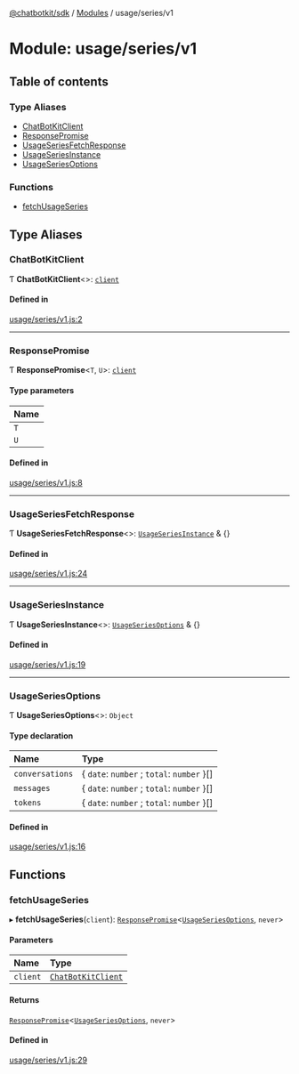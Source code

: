 [@chatbotkit/sdk](../README.md) / [Modules](../modules.md) / usage/series/v1

# Module: usage/series/v1

## Table of contents

### Type Aliases

- [ChatBotKitClient](usage_series_v1.md#chatbotkitclient)
- [ResponsePromise](usage_series_v1.md#responsepromise)
- [UsageSeriesFetchResponse](usage_series_v1.md#usageseriesfetchresponse)
- [UsageSeriesInstance](usage_series_v1.md#usageseriesinstance)
- [UsageSeriesOptions](usage_series_v1.md#usageseriesoptions)

### Functions

- [fetchUsageSeries](usage_series_v1.md#fetchusageseries)

## Type Aliases

### ChatBotKitClient

Ƭ **ChatBotKitClient**\<\>: [`client`](client.md)

#### Defined in

[usage/series/v1.js:2](https://github.com/chatbotkit/node-sdk/blob/main/packages/sdk/src/usage/series/v1.js#L2)

___

### ResponsePromise

Ƭ **ResponsePromise**\<`T`, `U`\>: [`client`](client.md)

#### Type parameters

| Name |
| :------ |
| `T` |
| `U` |

#### Defined in

[usage/series/v1.js:8](https://github.com/chatbotkit/node-sdk/blob/main/packages/sdk/src/usage/series/v1.js#L8)

___

### UsageSeriesFetchResponse

Ƭ **UsageSeriesFetchResponse**\<\>: [`UsageSeriesInstance`](usage_series_v1.md#usageseriesinstance) & {}

#### Defined in

[usage/series/v1.js:24](https://github.com/chatbotkit/node-sdk/blob/main/packages/sdk/src/usage/series/v1.js#L24)

___

### UsageSeriesInstance

Ƭ **UsageSeriesInstance**\<\>: [`UsageSeriesOptions`](usage_series_v1.md#usageseriesoptions) & {}

#### Defined in

[usage/series/v1.js:19](https://github.com/chatbotkit/node-sdk/blob/main/packages/sdk/src/usage/series/v1.js#L19)

___

### UsageSeriesOptions

Ƭ **UsageSeriesOptions**\<\>: `Object`

#### Type declaration

| Name | Type |
| :------ | :------ |
| `conversations` | \{ `date`: `number` ; `total`: `number`  }[] |
| `messages` | \{ `date`: `number` ; `total`: `number`  }[] |
| `tokens` | \{ `date`: `number` ; `total`: `number`  }[] |

#### Defined in

[usage/series/v1.js:16](https://github.com/chatbotkit/node-sdk/blob/main/packages/sdk/src/usage/series/v1.js#L16)

## Functions

### fetchUsageSeries

▸ **fetchUsageSeries**(`client`): [`ResponsePromise`](../classes/client.ResponsePromise.md)\<[`UsageSeriesOptions`](usage_series_v1.md#usageseriesoptions), `never`\>

#### Parameters

| Name | Type |
| :------ | :------ |
| `client` | [`ChatBotKitClient`](../classes/client.ChatBotKitClient.md) |

#### Returns

[`ResponsePromise`](../classes/client.ResponsePromise.md)\<[`UsageSeriesOptions`](usage_series_v1.md#usageseriesoptions), `never`\>

#### Defined in

[usage/series/v1.js:29](https://github.com/chatbotkit/node-sdk/blob/main/packages/sdk/src/usage/series/v1.js#L29)
